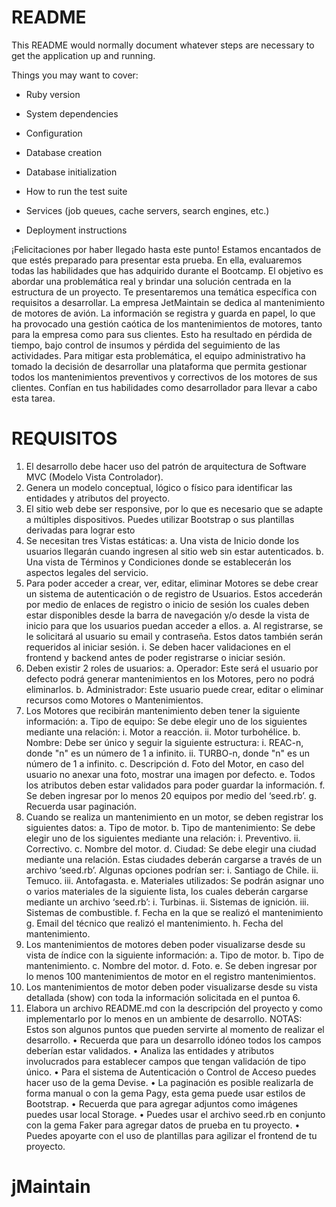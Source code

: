 # README

This README would normally document whatever steps are necessary to get the
application up and running.

Things you may want to cover:

* Ruby version

* System dependencies

* Configuration

* Database creation

* Database initialization

* How to run the test suite

* Services (job queues, cache servers, search engines, etc.)

* Deployment instructions

¡Felicitaciones por haber llegado hasta este punto! Estamos encantados de que estés preparado para presentar esta prueba. En ella, evaluaremos todas las habilidades que has adquirido durante el Bootcamp. El objetivo es abordar una problemática real y brindar una solución centrada en la estructura de un proyecto. Te presentaremos una temática específica con requisitos a desarrollar.
La empresa JetMaintain se dedica al mantenimiento de motores de avión. La información se registra y guarda en papel, lo que ha provocado una gestión caótica de los mantenimientos de motores, tanto para la empresa como para sus clientes. Esto ha resultado en pérdida de tiempo, bajo control de insumos y pérdida del seguimiento de las actividades.
Para mitigar esta problemática, el equipo administrativo ha tomado la decisión de desarrollar una plataforma que permita gestionar todos los mantenimientos preventivos y correctivos de los motores de sus clientes. Confían en tus habilidades como desarrollador para llevar a cabo esta tarea.
# REQUISITOS
1. El desarrollo debe hacer uso del patrón de arquitectura de Software MVC (Modelo Vista Controlador).
2. Genera un modelo conceptual, lógico o físico para identificar las entidades y atributos del proyecto.
3. El sitio web debe ser responsive, por lo que es necesario que se adapte a múltiples dispositivos. Puedes utilizar Bootstrap o sus plantillas derivadas para lograr esto
4. Se necesitan tres Vistas estáticas:
a. Una vista de Inicio donde los usuarios llegarán cuando ingresen al sitio web sin estar autenticados.
b. Una vista de Términos y Condiciones donde se establecerán los aspectos legales del servicio.
5. Para poder acceder a crear, ver, editar, eliminar Motores se debe crear un sistema de autenticación o de registro de Usuarios. Estos accederán por medio de enlaces de registro o inicio de sesión los cuales deben estar disponibles desde la barra de navegación y/o desde la vista de inicio para que los usuarios puedan acceder a ellos.
a. Al registrarse, se le solicitará al usuario su email y contraseña. Estos datos también serán requeridos al iniciar sesión.
i. Se deben hacer validaciones en el frontend y backend antes de poder registrarse o iniciar sesión.
6. Deben existir 2 roles de usuarios:
a. Operador: Este será el usuario por defecto podrá generar mantenimientos en los Motores, pero no podrá eliminarlos.
b. Administrador: Este usuario puede crear, editar o eliminar recursos como Motores o Mantenimientos.
7. Los Motores que recibirán mantenimiento deben tener la siguiente información:
a. Tipo de equipo: Se debe elegir uno de los siguientes mediante una relación:
i. Motor a reacción.
ii. Motor turbohélice.
b. Nombre: Debe ser único y seguir la siguiente estructura:
i. REAC-n, donde "n" es un número de 1 a infinito.
ii. TURBO-n, donde "n" es un número de 1 a infinito.
c. Descripción
d. Foto del Motor, en caso del usuario no anexar una foto, mostrar una imagen por defecto.
e. Todos los atributos deben estar validados para poder guardar la información.
f. Se deben ingresar por lo menos 20 equipos por medio del ‘seed.rb’.
g. Recuerda usar paginación.
8. Cuando se realiza un mantenimiento en un motor, se deben registrar los siguientes datos:
a. Tipo de motor.
b. Tipo de mantenimiento: Se debe elegir uno de los siguientes mediante una relación:
i. Preventivo.
ii. Correctivo.
c. Nombre del motor.
d. Ciudad: Se debe elegir una ciudad mediante una relación. Estas ciudades deberán cargarse a través de un archivo ‘seed.rb’. Algunas opciones podrían ser:
i. Santiago de Chile.
ii. Temuco.
iii. Antofagasta.
e. Materiales utilizados: Se podrán asignar uno o varios materiales de la siguiente lista, los cuales deberán cargarse mediante un archivo ‘seed.rb’:
i. Turbinas.
ii. Sistemas de ignición.
iii. Sistemas de combustible.
f. Fecha en la que se realizó el mantenimiento
g. Email del técnico que realizó el mantenimiento.
h. Fecha del mantenimiento.
9. Los mantenimientos de motores deben poder visualizarse desde su vista de índice con la siguiente información:
a. Tipo de motor.
b. Tipo de mantenimiento.
c. Nombre del motor.
d. Foto.
e. Se deben ingresar por lo menos 100 mantenimientos de motor en el registro mantenimientos.
10. Los mantenimientos de motor deben poder visualizarse desde su vista detallada (show) con toda la información solicitada en el puntoa 6.
11. Elabora un archivo README.md con la descripción del proyecto y como implementarlo por lo menos en un ambiente de desarrollo.
NOTAS:
Estos son algunos puntos que pueden servirte al momento de realizar el desarrollo.
• Recuerda que para un desarrollo idóneo todos los campos deberían estar validados.
• Analiza las entidades y atributos involucrados para establecer campos que tengan validación de tipo único.
• Para el sistema de Autenticación o Control de Acceso puedes hacer uso de la gema Devise.
• La paginación es posible realizarla de forma manual o con la gema Pagy, esta gema puede usar estilos de Bootstrap.
• Recuerda que para agregar adjuntos como imágenes puedes usar local Storage.
• Puedes usar el archivo seed.rb en conjunto con la gema Faker para agregar datos de prueba en tu proyecto.
• Puedes apoyarte con el uso de plantillas para agilizar el frontend de tu proyecto.
# jMaintain
